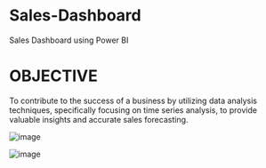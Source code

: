 # Sales-Dashboard
Sales Dashboard using Power BI

# OBJECTIVE
To contribute to the success of a business by utilizing data analysis techniques, specifically focusing on time series analysis, to provide valuable insights and accurate sales forecasting.

![image](https://github.com/user-attachments/assets/eb4d60bf-3eb5-45da-b346-fbc896431a50)

![image](https://github.com/user-attachments/assets/55eca52a-f29a-4116-b0b4-2387b336bd07)


